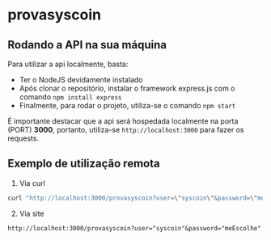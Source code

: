# provasyscoin
## Rodando a API na sua máquina
Para utilizar a api localmente, basta:
- Ter o NodeJS devidamente instalado
- Após clonar o repositório, instalar o framework express.js com o comando `npm install express`
- Finalmente, para rodar o projeto, utiliza-se o comando `npm start`

É importante destacar que a api será hospedada localmente na porta (PORT) **3000**, portanto, utiliza-se `http://localhost:3000` para fazer os requests.

## Exemplo de utilização remota
1. Via curl
```bash
curl "http://localhost:3000/provasyscoin?user=\"syscoin\"&password=\"meEscolhe\""
```
2. Via site
```
http://localhost:3000/provasyscoin?user="syscoin"&password="meEscolhe"
```